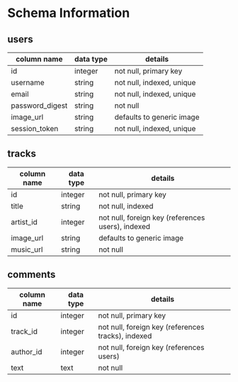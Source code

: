 # Schema Information

## users
column name     | data type | details
----------------|-----------|-----------------------
id              | integer   | not null, primary key
username        | string    | not null, indexed, unique
email           | string    | not null, indexed, unique
password_digest | string    | not null
image_url       | string    | defaults to generic image
session_token   | string    | not null, indexed, unique

## tracks
column name     | data type | details
----------------|-----------|-----------------------
id              | integer   | not null, primary key
title           | string    | not null, indexed
artist_id       | integer   | not null, foreign key (references users), indexed
image_url       | string    | defaults to generic image
music_url       | string    | not null

## comments
column name     | data type | details
----------------|-----------|-----------------------
id              | integer   | not null, primary key
track_id        | integer   | not null, foreign key (references tracks), indexed
author_id       | integer   | not null, foreign key (references users)
text            | text      | not null
